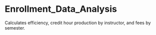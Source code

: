 # Enrollment_Data_Analysis
Calculates efficiency, credit hour production by instructor, and fees by semester.
